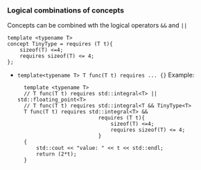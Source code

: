 ### Logical combinations of concepts

Concepts can be combined wth the logical operators `&&` and `||`

	template <typename T>
	concept TinyType = requires (T t){
		sizeof(T) <=4;
		requires sizeof(T) <= 4;
	};

- `template<typename T> T func(T t) requires ... {}` Example:

		template <typename T>
		// T func(T t) requires std::integral<T> || std::floating_point<T>
		// T func(T t) requires std::integral<T && TinyType<T>
		T func(T t) requires std::integral<T> && 
								requires (T t){
									sizeof(T) <=4;
									requires sizeof(T) <= 4;
								}
		{
			std::cout << "value: " << t << std::endl;
			return (2*t);
		}